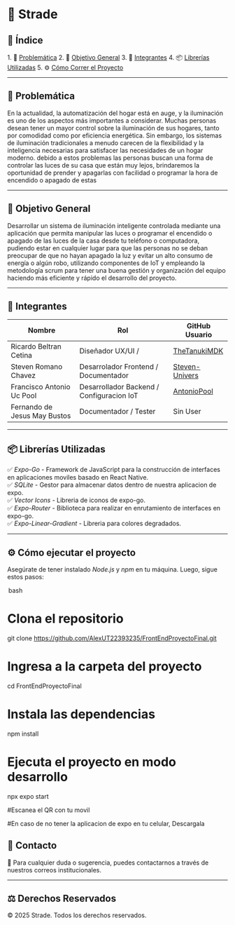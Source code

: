 # 📌 Strade

## 📖 Índice
1.⁠ ⁠📌 [Problemática](#problematica)
2.⁠ ⁠🎯 [Objetivo General](#objetivo-general)
3.⁠ ⁠👥 [Integrantes](#integrantes)
4.⁠ ⁠📦 [Librerías Utilizadas](#librerias-utilizadas)
5.⁠ ⁠⚙️ [Cómo Correr el Proyecto](#como-correr-el-proyecto)


---

## 🛑 Problemática
En la actualidad, la automatización del hogar está en auge, y la iluminación es uno de los aspectos más importantes a considerar. Muchas personas desean tener un mayor control sobre la iluminación de sus hogares, tanto por comodidad como por eficiencia energética. Sin embargo, los sistemas de iluminación tradicionales a menudo carecen de la flexibilidad y la inteligencia necesarias para satisfacer las necesidades de un hogar moderno. debido a estos problemas las personas buscan una forma de controlar las luces de su casa que están muy lejos, brindaremos la oportunidad de prender y apagarlas con facilidad o programar la hora de encendido o apagado de estas 

---

## 🎯 Objetivo General
Desarrollar un sistema de iluminación inteligente controlada mediante una aplicación que permita manipular las luces o programar el encendido o apagado de las luces de la casa desde tu teléfono o computadora, pudiendo estar en cualquier lugar para que las personas no se deban preocupar de que no hayan apagado la luz y evitar un alto consumo de energía o algún robo, utilizando componentes de IoT y empleando la metodología scrum para tener una buena gestión y organización del equipo haciendo más eficiente y rápido el desarrollo del proyecto. 

---

## 👥 Integrantes

| Nombre                          | Rol            | GitHub Usuario  |
|--------------------------------|---------------|-------------------|
| Ricardo Beltran Cetina         | Diseñador UX/UI / | [TheTanukiMDK](https://github.com/TheTanukiMDK)  | 
| Steven Romano Chavez           | Desarrolador Frontend / Documentador | [Steven-Univers](https://github.com/Steven-Univers)|
| Francisco Antonio Uc Pool | Desarrollador Backend / Configuracion IoT | [AntonioPool](https://github.com/AntonioPool) |
| Fernando de Jesus May Bustos   | Documentador / Tester | Sin User| 

---

## 📦 Librerías Utilizadas
✅ *Expo-Go* - Framework de JavaScript para la construcción de interfaces en aplicaciones moviles basado en React Native.  
✅ *SQLite* - Gestor para almacenar datos dentro de nuestra aplicacion de expo.  
✅ *Vector Icons* - Libreria de iconos de expo-go.  
✅ *Expo-Router* - Biblioteca para realizar en enrutamiento de interfaces en expo-go.  
✅ *Expo-Linear-Gradient* - Libreria para colores degradados.  

---

## ⚙️ Cómo ejecutar el proyecto 
Asegúrate de tener instalado *Node.js* y *npm* en tu máquina. Luego, sigue estos pasos:

⁠ bash
# Clona el repositorio
git clone https://github.com/AlexUT22393235/FrontEndProyectoFinal.git

# Ingresa a la carpeta del proyecto
cd FrontEndProyectoFinal

# Instala las dependencias
npm install

# Ejecuta el proyecto en modo desarrollo
npx expo start

#Escanea el QR con tu movil

#En caso de no tener la aplicacion de expo en tu celular, Descargala
 ⁠

## 📩 Contacto
📧 Para cualquier duda o sugerencia, puedes contactarnos a través de nuestros correos institucionales.

---

## ⚖️ Derechos Reservados
©️ 2025 Strade. Todos los derechos reservados.